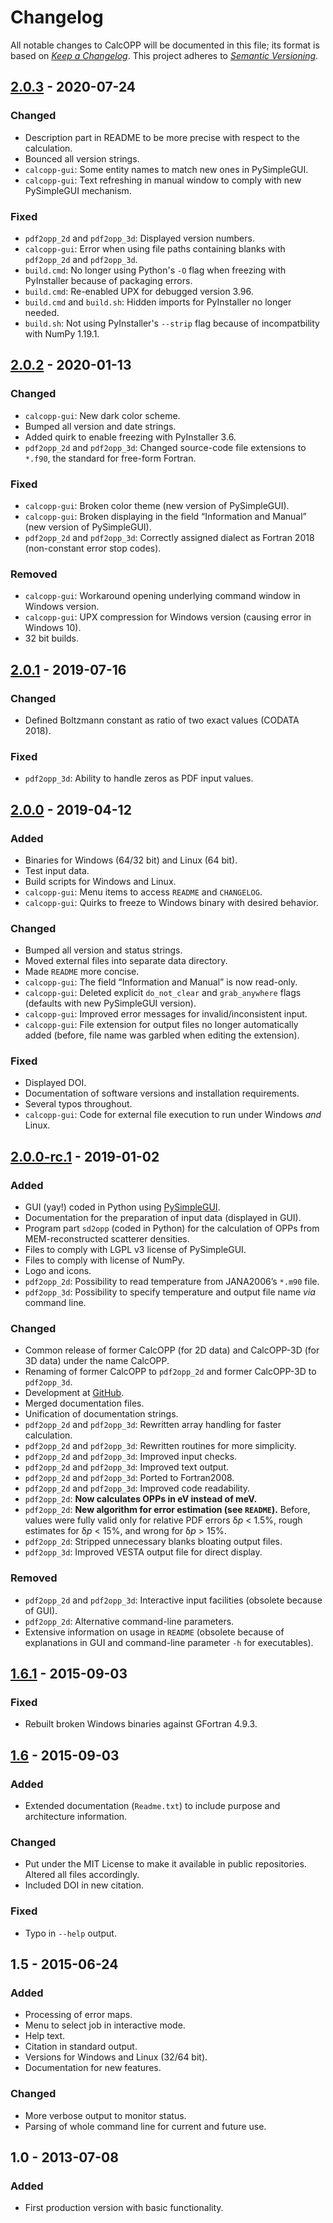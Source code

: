 # Changelog
All notable changes to CalcOPP will be documented in this file; its format is based on [*Keep a Changelog*](https://keepachangelog.com/en/1.0.0/). This project adheres to [*Semantic Versioning*](https://semver.org/spec/v2.0.0.html).

## [2.0.3] - 2020-07-24
### Changed
- Description part in README to be more precise with respect to the calculation.
- Bounced all version strings.
- `calcopp-gui`: Some entity names to match new ones in PySimpleGUI.
- `calcopp-gui`: Text refreshing in manual window to comply with new PySimpleGUI mechanism.

### Fixed
- `pdf2opp_2d` and `pdf2opp_3d`: Displayed version numbers.
- `calcopp-gui`: Error when using file paths containing blanks with `pdf2opp_2d` and `pdf2opp_3d`.
- `build.cmd`: No longer using Python's `-O` flag when freezing with PyInstaller because of packaging errors.
- `build.cmd`: Re-enabled UPX for debugged version 3.96.
- `build.cmd` and `build.sh`: Hidden imports for PyInstaller no longer needed.
- `build.sh`: Not using PyInstaller's `--strip` flag because of incompatbility with NumPy 1.19.1.

## [2.0.2] - 2020-01-13
### Changed
- `calcopp-gui`: New dark color scheme.
- Bumped all version and date strings.
- Added quirk to enable freezing with PyInstaller 3.6.
- `pdf2opp_2d` and `pdf2opp_3d`: Changed source-code file extensions to `*.f90`, the standard for free-form Fortran.

### Fixed
- `calcopp-gui`: Broken color theme (new version of PySimpleGUI).
- `calcopp-gui`: Broken displaying in the field “Information and Manual” (new version of PySimpleGUI).
- `pdf2opp_2d` and `pdf2opp_3d`: Correctly assigned dialect as Fortran 2018 (non-constant error stop codes).

### Removed
- `calcopp-gui`: Workaround opening underlying command window in Windows version.
- `calcopp-gui`: UPX compression for Windows version (causing error in Windows 10).
- 32 bit builds.

## [2.0.1] - 2019-07-16
### Changed
- Defined Boltzmann constant as ratio of two exact values (CODATA 2018).

### Fixed
- `pdf2opp_3d`: Ability to handle zeros as PDF input values.

## [2.0.0] - 2019-04-12
### Added
- Binaries for Windows (64/32 bit) and Linux (64 bit).
- Test input data.
- Build scripts for Windows and Linux.
- `calcopp-gui`: Menu items to access `README` and `CHANGELOG`.
- `calcopp-gui`: Quirks to freeze to Windows binary with desired behavior.

### Changed
- Bumped all version and status strings.
- Moved external files into separate data directory.
- Made `README` more concise.
- `calcopp-gui`: The field “Information and Manual” is now read-only.
- `calcopp-gui`: Deleted explicit `do_not_clear` and `grab_anywhere` flags (defaults with new PySimpleGUI version).
- `calcopp-gui`: Improved error messages for invalid/inconsistent input.
- `calcopp-gui`: File extension for output files no longer automatically added (before, file name was garbled when editing the extension).

### Fixed
- Displayed DOI.
- Documentation of software versions and installation requirements.
- Several typos throughout.
- `calcopp-gui`: Code for external file execution to run under Windows *and* Linux.

## [2.0.0-rc.1] - 2019-01-02
### Added
- GUI (yay!) coded in Python using [PySimpleGUI](https://pypi.org/project/PySimpleGUI/).
- Documentation for the preparation of input data (displayed in GUI).
- Program part `sd2opp` (coded in Python) for the calculation of OPPs from MEM-reconstructed scatterer densities.
- Files to comply with LGPL v3 license of PySimpleGUI.
- Files to comply with license of NumPy.
- Logo and icons.
- `pdf2opp_2d`: Possibility to read temperature from JANA2006’s `*.m90` file.
- `pdf2opp_3d`: Possibility to specify temperature and output file name *via* command line.

### Changed
- Common release of former CalcOPP (for 2D data) and CalcOPP-3D (for 3D data) under the name CalcOPP.
- Renaming of former CalcOPP to `pdf2opp_2d` and former CalcOPP-3D to `pdf2opp_3d`.
- Development at [GitHub](https://github.com/dewiedem/calcopp).
- Merged documentation files.
- Unification of documentation strings.
- `pdf2opp_2d` and `pdf2opp_3d`: Rewritten array handling for faster calculation.
- `pdf2opp_2d` and `pdf2opp_3d`: Rewritten routines for more simplicity.
- `pdf2opp_2d` and `pdf2opp_3d`: Improved input checks.
- `pdf2opp_2d` and `pdf2opp_3d`: Improved text output.
- `pdf2opp_2d` and `pdf2opp_3d`: Ported to Fortran2008.
- `pdf2opp_2d` and `pdf2opp_3d`: Improved code readability.
- `pdf2opp_2d`: **Now calculates OPPs in eV instead of meV.**
- `pdf2opp_2d`: **New algorithm for error estimation (see `README`).** Before, values were fully valid only for relative PDF errors δ*p* < 1.5%, rough estimates for δ*p* < 15%, and wrong for δ*p* > 15%.
- `pdf2opp_2d`: Stripped unnecessary blanks bloating output files.
- `pdf2opp_3d`: Improved VESTA output file for direct display.

### Removed
- `pdf2opp_2d` and `pdf2opp_3d`: Interactive input facilities (obsolete because of GUI).
- `pdf2opp_2d`: Alternative command-line parameters.
- Extensive information on usage in `README` (obsolete because of explanations in GUI and command-line parameter `-h` for executables).

## [1.6.1] - 2015-09-03
### Fixed
- Rebuilt broken Windows binaries against GFortran 4.9.3.

## [1.6] - 2015-09-03
### Added
- Extended documentation (`Readme.txt`) to include purpose and architecture information.

### Changed
- Put under the MIT License to make it available in public repositories. Altered all files accordingly.
- Included DOI in new citation.

### Fixed
- Typo in `--help` output.

## 1.5 - 2015-06-24
### Added
- Processing of error maps.
- Menu to select job in interactive mode.
- Help text.
- Citation in standard output.
- Versions for Windows and Linux (32/64 bit).
- Documentation for new features.

### Changed
- More verbose output to monitor status.
- Parsing of whole command line for current and future use.

## 1.0 - 2013-07-08
### Added
- First production version with basic functionality.

[2.0.3]: https://github.com/dewiedem/calcopp/releases/tag/v2.0.3
[2.0.2]: https://github.com/dewiedem/calcopp/releases/tag/v2.0.2
[2.0.1]: https://github.com/dewiedem/calcopp/releases/tag/v2.0.1
[2.0.0]: https://github.com/dewiedem/calcopp/releases/tag/v2.0.0
[2.0.0-rc.1]: https://github.com/dewiedem/calcopp/releases/tag/v2.0.0-rc.1
[1.6.1]: https://doi.org/10.6084/m9.figshare.1461721.v4
[1.6]: https://doi.org/10.6084/m9.figshare.1461721.v2
